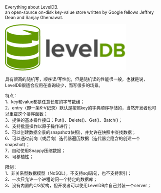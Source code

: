 Everything about LevelDB.      
an open-source on-disk key-value store written by Google fellows Jeffrey Dean and Sanjay Ghemawat.      

![levelDB](levelDB.png)    

具有很高的随机写，顺序读/写性能，但是随机读的性能很一般，也就是说，LevelDB很适合应用在查询较少，而写很多的场景。

特点：   
1、key和value都是任意长度的字节数组；   
2、entry（即一条K-V记录）默认是按照key的字典顺序存储的，当然开发者也可以重载这个排序函数；   
3、提供的基本操作接口：Put()、Delete()、Get()、Batch()；    
4、支持批量操作以原子操作进行；   
5、可以创建数据全景的snapshot(快照)，并允许在快照中查找数据；   
6、可以通过前向（或后向）迭代器遍历数据（迭代器会隐含的创建一个snapshot）；    
7、自动使用Snappy压缩数据；   
8、可移植性；    

限制：   
1、非关系型数据模型（NoSQL），不支持sql语句，也不支持索引；    
2、一次只允许一个进程访问一个特定的数据库；   
3、没有内置的C/S架构，但开发者可以使用LevelDB库自己封装一个server；   
